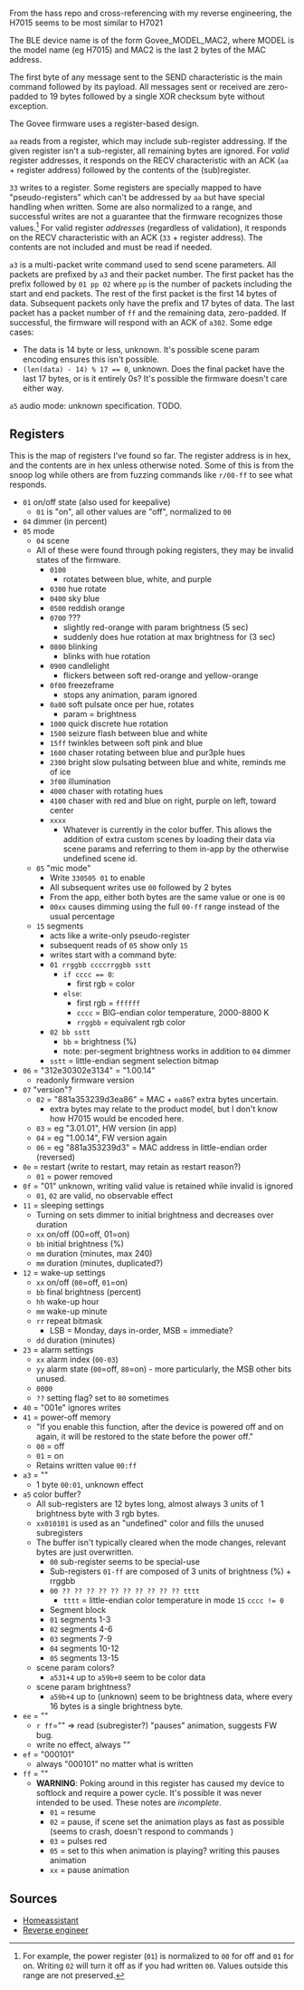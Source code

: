 From the hass repo and cross-referencing with my reverse engineering, the H7015 seems to be most similar to H7021

The BLE device name is of the form Govee_MODEL_MAC2, where MODEL is the model name (eg H7015) and MAC2 is the last 2 bytes of the MAC address.

The first byte of any message sent to the SEND characteristic is the main command followed by its payload. All messages sent or received are zero-padded to 19 bytes followed by a single XOR checksum byte without exception.

The Govee firmware uses a register-based design.

`aa` reads from a register, which may include sub-register addressing. If the given register isn't a sub-register, all remaining bytes are ignored. For *valid* register addresses, it responds on the RECV characteristic with an ACK (`aa` + register address) followed by the contents of the (sub)register.

`33` writes to a register. Some registers are specially mapped to have "pseudo-registers" which can't be addressed by `aa` but have special handling when written. Some are also normalized to a range, and successful writes are not a guarantee that the firmware recognizes those values.[^1] For valid register *addresses* (regardless of validation), it responds on the RECV characteristic with an ACK (`33` + register address). The contents are not included and must be read if needed.

`a3` is a multi-packet write command used to send scene parameters. All packets are prefixed by `a3` and their packet number. The first packet has the prefix followed by `01 pp 02` where `pp` is the number of packets including the start and end packets. The rest of the first packet is the first 14 bytes of data. Subsequent packets only have the prefix and 17 bytes of data. The last packet has a packet number of `ff` and the remaining data, zero-padded. If successful, the firmware will respond with an ACK of `a302`. Some edge cases:
- The data is 14  byte or less, unknown. It's possible scene param encoding ensures this isn't possible.
- `(len(data) - 14) % 17 == 0`, unknown. Does the final packet have the last 17 bytes, or is it entirely 0s? It's possible the firmware doesn't care either way.

`a5` audio mode: unknown specification. TODO.

[^1]: For example, the power register (`01`) is normalized to `00` for off and `01` for on. Writing `02` will turn it off as if you had written `00`. Values outside this range are not preserved.

## Registers
This is the map of registers I've found so far. The register address is in hex, and the contents are in hex unless otherwise noted. Some of this is from the snoop log while others are from fuzzing commands like `r/00-ff` to see what responds.
- `01` on/off state (also used for keepalive)
  - `01` is "on", all other values are "off", normalized to `00`
- `04` dimmer (in percent)
- `05` mode
	- `04` scene
    - All of these were found through poking registers, they may be invalid states of the firmware.
		- `0100`
			- rotates between blue, white, and purple
		- `0300` hue rotate
		- `0400` sky blue
		- `0500` reddish orange
		- `0700` ???
			- slightly red-orange with param brightness (5 sec)
			- suddenly does hue rotation at max brightness for (3 sec)
		- `0800` blinking
			- blinks with hue rotation
		- `0900` candlelight
			- flickers between soft red-orange and yellow-orange
		- `0f00` freezeframe
			- stops any animation, param ignored
		- `0a00` soft pulsate once per hue, rotates
			- param = brightness
		- `1000` quick discrete hue rotation
		- `1500` seizure flash between blue and white
		- `15ff` twinkles between soft pink and blue
		- `1600` chaser rotating between blue and pur3ple hues
		- `2300` bright slow pulsating between blue and white, reminds me of ice
		- `3f00` illumination
		- `4000` chaser with rotating hues
		- `4100` chaser with red and blue on right, purple on left, toward center
		- `xxxx`
			- Whatever is currently in the color buffer. This allows the addition of extra custom scenes by loading their data via scene params and referring to them in-app by the otherwise undefined scene id.
	- `05` "mic mode"
		- Write `330505 01` to enable
		- All subsequent writes use `00` followed by 2 bytes
		- From the app, either both bytes are the same value or one is `00`
		- `00xx` causes dimming using the full `00-ff` range instead of the usual percentage
	- `15` segments
		- acts like a write-only pseudo-register
		- subsequent reads of `05` show only `15`
		- writes start with a command byte:
		- `01 rrggbb ccccrrggbb sstt`
			- `if cccc == 0`:
				- first rgb = color
			- `else`:
				- first rgb = `ffffff`
				- `cccc` = BIG-endian color temperature, 2000-8800 K
				- `rrggbb` = equivalent rgb color
		- `02 bb sstt`
			- `bb` = brightness (%)
			- note: per-segment brightness works in addition to `04` dimmer
		- `sstt` = little-endian segment selection bitmap
- `06` = "312e30302e3134" = "1.00.14"
	- readonly firmware version
- `07` "version"?
	- `02` = "881a353239d3ea86" = MAC + `ea86`? extra bytes uncertain.
		- extra bytes may relate to the product model, but I don't know how H7015 would be encoded here.
	- `03` = eg "3.01.01", HW version (in app)
	- `04` = eg "1.00.14", FW version again
	- `06` = eg "881a353239d3" = MAC address in little-endian order (reversed)
- `0e` = restart (write to restart, may retain as restart reason?)
	- `01` = power removed
- `0f` = "01" unknown, writing valid value is retained while invalid is ignored
	- `01`, `02` are valid, no observable effect
- `11` = sleeping settings
	- Turning on sets dimmer to initial brightness and decreases over duration
	- `xx` on/off (00=off, 01=on)
	- `bb` initial brightness (%)
	- `mm` duration (minutes, max 240)
	- `mm` duration (minutes, duplicated?)
- `12` = wake-up settings
	- `xx` on/off (`00`=off, `01`=on)
	- `bb` final brightness (percent)
	- `hh` wake-up hour
	- `mm` wake-up minute
	- `rr` repeat bitmask
		- LSB = Monday, days in-order, MSB = immediate?
	- `dd` duration (minutes)
- `23` = alarm settings
	- `xx` alarm index (`00-03`)
	- `yy` alarm state (`00`=off, `80`=on) - more particularly, the MSB other bits unused.
	- `0000`
	- `??` setting flag? set to `80` sometimes
- `40` = "001e" ignores writes
- `41` = power-off memory
	- "If you enable this function, after the device is powered off and on again, it will be restored to the state before the power off."
	- `00` = off
	- `01` = on
	- Retains written value `00:ff`
- `a3` = ""
	- 1 byte `00:01`, unknown effect
- `a5` color buffer?
  - All sub-registers are 12 bytes long, almost always 3 units of 1 brightness byte with 3 rgb bytes.
  - `xx010101` is used as an "undefined" color and fills the unused subregisters
  - The buffer isn't typically cleared when the mode changes, relevant bytes are just overwritten.
	- `00` sub-register seems to be special-use
	- Sub-registers `01-ff` are composed of 3 units of brightness (%) + rrggbb
	- `00 ?? ?? ?? ?? ?? ?? ?? ?? ?? ?? tttt`
		- `tttt` = little-endian color temperature in mode `15` `cccc != 0`
	- Segment block
    - `01` segments 1-3
    - `02` segments 4-6
    - `03` segments 7-9
    - `04` segments 10-12
    - `05` segments 13-15
  - scene param colors?
    - `a531+4` up to `a59b+0` seem to be color data
  - scene param brightness?
    - `a59b+4` up to (unknown) seem to be brightness data, where every 16 bytes is a single brightness byte.
- `ee` = ""
	- `r ff`="" => read (subregister?) "pauses" animation, suggests FW bug.
	- write no effect, always ""
- `ef` = "000101"
	- always "000101" no matter what is written
- `ff` = ""
  - **WARNING**: Poking around in this register has caused my device to softlock and require a power cycle. It's possible it was never intended to be used. These notes are *incomplete*.
	- `01` = resume
	- `02` = pause, if scene set the animation plays as fast as possible (seems to crash, doesn't respond to commands )
	- `03` = pulses red
	- `05` = set to this when animation is playing? writing this pauses animation
	- `xx` = pause animation

## Sources
- [Homeassistant](https://github.com/Beshelmek/govee_ble_lights)
- [Reverse engineer](https://github.com/BeauJBurroughs/Govee-H6127-Reverse-Engineering)